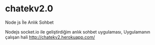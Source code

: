 # chatekv2.0
Node js İle Anlık Sohbet

Nodejs socket.io ile geliştirdiğim anlık sohbet uygulaması,
Uygulamanın çalışan hali 
http://chatekv2.herokuapp.com/
